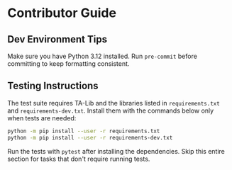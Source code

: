# Contributor Guide

## Dev Environment Tips
Make sure you have Python 3.12 installed. Run `pre-commit` before committing to keep formatting consistent.

## Testing Instructions
The test suite requires TA-Lib and the libraries listed in `requirements.txt` and `requirements-dev.txt`. Install them with the commands below only when tests are needed:

```bash
python -m pip install --user -r requirements.txt
python -m pip install --user -r requirements-dev.txt
```

Run the tests with `pytest` after installing the dependencies. Skip this entire section for tasks that don't require running tests.
